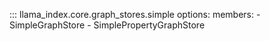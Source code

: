 ::: llama_index.core.graph_stores.simple
    options:
      members:
        - SimpleGraphStore
        - SimplePropertyGraphStore

